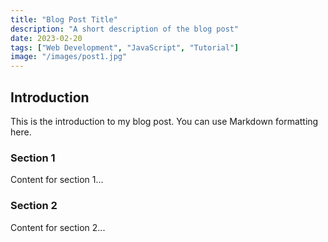 ```yaml
---
title: "Blog Post Title"
description: "A short description of the blog post"
date: 2023-02-20
tags: ["Web Development", "JavaScript", "Tutorial"]
image: "/images/post1.jpg"
---
```


## Introduction

This is the introduction to my blog post. You can use Markdown formatting here.

### Section 1

Content for section 1...

### Section 2

Content for section 2... 